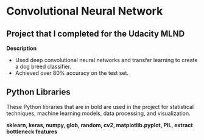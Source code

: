 # Convolutional Neural Network 

## Project that I completed for the Udacity MLND

**Description**

- Used deep convolutional neural networks and transfer learning to create a dog breed classifier.
- Achieved over 80% accuracy on the test set.

## Python Libraries

These Python libraries that are in bold are used in the project for statistical techniques, machine learning models, data processing, and visualization.

**sklearn, keras, numpy, glob, random, cv2, matplotlib.pyplot, PIL, extract bottleneck features**
